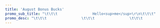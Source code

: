 ```yaml
---
title: 'August Bonus Bucks'
promo_sub_title: "\t\t\t                Hello<sup>me</sup>\r\n\t\t\t"
promo_desc: "\t\t\t                \t\t\t                \t\t\t                \t\t\t<div><div><div><div><div>\t\t\t\t\t\t\t\t\t\t\t\t\t\t\tYo\r\n\t\t\t\r\n\t\t\t\r\n\t\t\t\r\n\t\t\t\r\n\t\t\t\r\n\t\t\t\r\n\t\t\t\r\n\t\t\t</div></div></div></div></div>\r\n\t\t\t\r\n\t\t\t\r\n\t\t\t\r\n\t\t\t"
---
```


